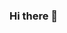 ### Hi there 👋

<!--
**mpatel494/mpatel494** is a ✨ _special_ ✨ repository because its `README.md` (this file) appears on your GitHub profile.

Here are some ideas to get you started:
- MANAV ATULBHAI PATEL 
- OPS445NAA
- 🔭 I’m currently working on ...
- 🌱 I’m currently learning ...
- 👯 I’m looking to collaborate on ...
- 🤔 I’m looking for help with ...
- 💬 Ask me about ...
- 📫 How to reach me: ...
- 😄 Pronouns: ...
- ⚡ Fun fact: ...
-->
